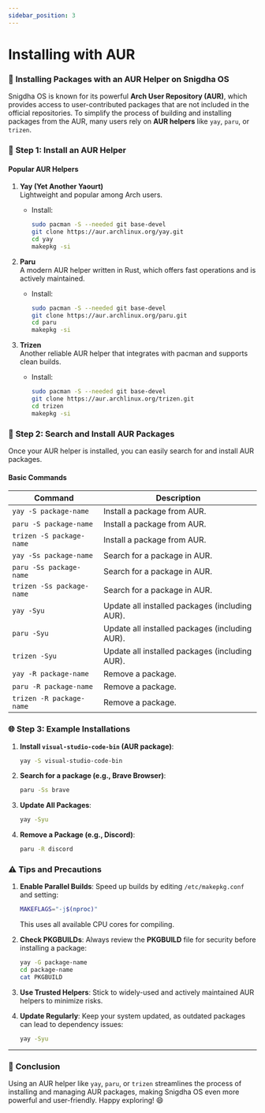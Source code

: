 ```yaml
---
sidebar_position: 3
---
```


# Installing with AUR


### 🌟 **Installing Packages with an AUR Helper on Snigdha OS**

Snigdha OS is known for its powerful **Arch User Repository (AUR)**, which provides access to user-contributed packages that are not included in the official repositories. To simplify the process of building and installing packages from the AUR, many users rely on **AUR helpers** like `yay`, `paru`, or `trizen`.



### 🔧 **Step 1: Install an AUR Helper**

#### **Popular AUR Helpers**

1. **Yay (Yet Another Yaourt)**  
   Lightweight and popular among Arch users.
   - Install:
     ```bash
     sudo pacman -S --needed git base-devel
     git clone https://aur.archlinux.org/yay.git
     cd yay
     makepkg -si
     ```

2. **Paru**  
   A modern AUR helper written in Rust, which offers fast operations and is actively maintained.
   - Install:
     ```bash
     sudo pacman -S --needed git base-devel
     git clone https://aur.archlinux.org/paru.git
     cd paru
     makepkg -si
     ```

3. **Trizen**  
   Another reliable AUR helper that integrates with pacman and supports clean builds.
   - Install:
     ```bash
     sudo pacman -S --needed git base-devel
     git clone https://aur.archlinux.org/trizen.git
     cd trizen
     makepkg -si
     ```



### 🌟 **Step 2: Search and Install AUR Packages**

Once your AUR helper is installed, you can easily search for and install AUR packages.

#### **Basic Commands**
| **Command**                     | **Description**                          |
|----------------------------------|------------------------------------------|
| `yay -S package-name`           | Install a package from AUR.             |
| `paru -S package-name`          | Install a package from AUR.             |
| `trizen -S package-name`        | Install a package from AUR.             |
| `yay -Ss package-name`          | Search for a package in AUR.            |
| `paru -Ss package-name`         | Search for a package in AUR.            |
| `trizen -Ss package-name`       | Search for a package in AUR.            |
| `yay -Syu`                      | Update all installed packages (including AUR). |
| `paru -Syu`                     | Update all installed packages (including AUR). |
| `trizen -Syu`                   | Update all installed packages (including AUR). |
| `yay -R package-name`           | Remove a package.                       |
| `paru -R package-name`          | Remove a package.                       |
| `trizen -R package-name`        | Remove a package.                       |



### 🌐 **Step 3: Example Installations**

1. **Install `visual-studio-code-bin` (AUR package)**:
   ```bash
   yay -S visual-studio-code-bin
   ```

2. **Search for a package (e.g., Brave Browser)**:
   ```bash
   paru -Ss brave
   ```

3. **Update All Packages**:
   ```bash
   yay -Syu
   ```

4. **Remove a Package (e.g., Discord)**:
   ```bash
   paru -R discord
   ```



### ⚠️ **Tips and Precautions**

1. **Enable Parallel Builds**: Speed up builds by editing `/etc/makepkg.conf` and setting:
   ```bash
   MAKEFLAGS="-j$(nproc)"
   ```
   This uses all available CPU cores for compiling.

2. **Check PKGBUILDs**: Always review the **PKGBUILD** file for security before installing a package:
   ```bash
   yay -G package-name
   cd package-name
   cat PKGBUILD
   ```

3. **Use Trusted Helpers**: Stick to widely-used and actively maintained AUR helpers to minimize risks.

4. **Update Regularly**: Keep your system updated, as outdated packages can lead to dependency issues:
   ```bash
   yay -Syu
   ```

---

### 🚀 **Conclusion**

Using an AUR helper like `yay`, `paru`, or `trizen` streamlines the process of installing and managing AUR packages, making Snigdha OS even more powerful and user-friendly. Happy exploring! 😄
